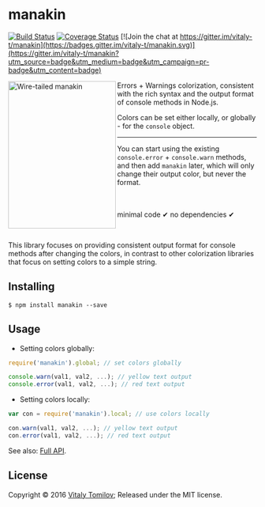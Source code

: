 manakin
=======

[![Build Status](https://travis-ci.org/vitaly-t/manakin.svg?branch=master)](https://travis-ci.org/vitaly-t/manakin)
[![Coverage Status](https://coveralls.io/repos/vitaly-t/manakin/badge.svg?branch=master)](https://coveralls.io/r/vitaly-t/manakin?branch=master)
[![Join the chat at https://gitter.im/vitaly-t/manakin](https://badges.gitter.im/vitaly-t/manakin.svg)](https://gitter.im/vitaly-t/manakin?utm_source=badge&utm_medium=badge&utm_campaign=pr-badge&utm_content=badge)

<img align="left" width="218" height="298" src="https://s31.postimg.org/y3s1ucqor/manakin.jpg" alt="Wire-tailed manakin">

Errors + Warnings colorization, consistent with the rich syntax and the output format of console methods in Node.js.

Colors can be set either locally, or globally - for the `console` object.

---

You can start using the existing `console.error` + `console.warn` methods, and then add `manakin` later, which will only change their output color, but never the format.

<br/><br/>
minimal code &#10004; no dependencies &#10004;

<br/>

This library focuses on providing consistent output format for console methods after changing the colors, in contrast to other colorization
libraries that focus on setting colors to a simple string.

## Installing

```
$ npm install manakin --save
```

## Usage

* Setting colors globally:

```js
require('manakin').global; // set colors globally

console.warn(val1, val2, ...); // yellow text output
console.error(val1, val2, ...); // red text output
```

* Setting colors locally:

```js
var con = require('manakin').local; // use colors locally

con.warn(val1, val2, ...); // yellow text output
con.error(val1, val2, ...); // red text output
```

See also: [Full API].

## License

Copyright © 2016 [Vitaly Tomilov](https://github.com/vitaly-t);
Released under the MIT license.

[Full API]:API.md
[global]:#global  
[local]:#local
[shared]:#shared

